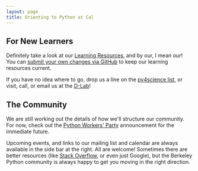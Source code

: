 ```yaml
---
layout: page
title: Orienting to Python at Cal
---
```

## For New Learners

Definitely take a look at our [Learning Resources](learning-resources.html), and
by our, I mean *our*! You can [submit your own changes via
GitHub](https://github.com/dlab-berkeley/python-berkeley/edit/gh-pages/learning-resources.html)
to keep our learning resources current.

If you have no idea where to go, drop us a line on the [py4science
list](mailto:py4science@lists.berkeley.edu), or visit, call, or email us at the
[D-Lab](http://dlab.berkeley.edu)!

## The Community

We are still working out the details of how we'll structure our community. For now, check out the [Python Workers' Party](#) announcement for the immediate future.

Upcoming events, and links to our mailing list and calendar are always available
in the side bar at the right. All are welcome! Sometimes there are better
resources (like [Stack Overflow](http://stackoverflow.com), or even just
Google), but the Berkeley Python community is always happy to get you moving in
the right direction.
